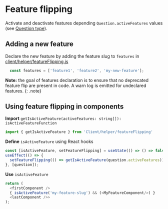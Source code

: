 # Feature flipping

Activate and deactivate features depending ```Question.activeFeatures``` values (see [Question type](https://gitlab.com/makeorg/platform/front-accessible/blob/preproduction/shared/types/question.js#L114)).

## Adding a new feature

Declare the new feature by adding the feature slug to ```features``` in [client/helper/featureFlipping.js](https://gitlab.com/makeorg/platform/front-accessible/tree/preproduction/client/helper/featureFlipping.js)

``` javascript
  const features = ['feature1', 'feature2', 'my-new-feature'];
```

**Note:**  the goal of features declaration is to ensure that no deprecated feature flip are present in code. A warn log is emitted for undeclared features.
{: .note}


## Using feature flipping in components

**Import** ```getIsActiveFeature(activeFeatures: string[]): isActiveFeatureFunction``` 
``` javascript
import { getIsActiveFeature } from 'Client/helper/featureFlipping'
```

**Define** ```isActiveFeature``` using React hooks
``` javascript
const [isActiveFeature, setFeatureFlipping] = useState(() => () => false);
useEffect(() => {
  setFeatureFlipping(() => getIsActiveFeature(question.activeFeatures));
}, [question]);
```

**Use** ```isActiveFeature```
``` javascript
return (
  <firstComponent />
  { isActiveFeature('my-feature-slug') && (<MyFeatureComponent/>) }
  <lastComponent />>
);
```
